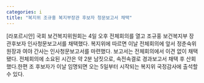 ```yaml
---
categories: i
title: "복지위 조규홍 복지부장관 후보자 청문보고서 채택"
---
```

[라포르시안] 국회 보건복지위원회는 4일 오후 전체회의를 열고 조규홍 보건복지부 장관후보자 인사청문보고서를 채택했다. 복지위에 따르면 이날 전체회의에 앞서 정춘숙위원장과 여야 간사는 인사청문보고서를 마련했다. 보고서는 전체회의에서 이견 없이 채택됐다. 전체회의에 소요된 시간은 약 2분 남짓으로, 속전속결로 경과보고서 채택 후 산회했다.한편 조 후보자가 이날 임명되면 오는 5일부터 시작되는 복지위 국정감사에 출석할 수 있다.